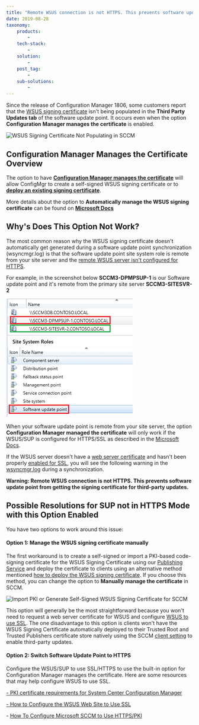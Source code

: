 ```yaml
---
title: "Remote WSUS connection is not HTTPS. This prevents software update point from getting the signing certificate for third-party updates."
date: 2019-08-28
taxonomy:
    products:
        - 
    tech-stack:
        - 
    solution:
        - 
    post_tag:
        - 
    sub-solutions:
        - 
---
```


Since the release of Configuration Manager 1806, some customers report that the [WSUS signing certificate](/wsus-signing-certificate-options-for-third-party-updates-in-configuration-manager) isn't being populated in the **Third Party Updates tab** of the software update point. It occurs even when the option **Configuration Manager manages the certificate** is enabled.

![WSUS Signing Certificate Not Populating in SCCM](images/WSUS-Signing-Certificate-Not-Populating-in-SCCM.png)

## Configuration Manager Manages the Certificate Overview

The option to have **[Configuration Manager manages the certificate](https://docs.microsoft.com/en-us/mem/configmgr/sum/deploy-use/third-party-software-updates#automatically-manage-the-wsus-signing-certificate)** will allow ConfigMgr to create a self-signed WSUS signing certificate or to **[deploy an existing signing certificate](https://patchmypc.com/how-to-deploy-the-wsus-signing-certificate-for-third-party-software-updates#topic1)**.

More details about the option to **Automatically manage the WSUS signing certificate** can be found on **[Microsoft Docs](https://docs.microsoft.com/en-us/mem/configmgr/sum/deploy-use/third-party-software-updates#automatically-manage-the-wsus-signing-certificate)**

## Why's Does This Option Not Work?

The most common reason why the WSUS signing certificate doesn't automatically get generated during a software update point synchronization (wsyncmgr.log) is that the software update point site system role is remote from your site server and the [remote WSUS server isn't configured for HTTPS](https://docs.microsoft.com/en-us/mem/configmgr/sum/deploy-use/third-party-software-updates#additional-requirements-when-the-sup-is-remote-from-the-top-level-site-server).

For example, in the screenshot below **SCCM3-DPMPSUP-1** is our Software update point and it's remote from the primary site server **SCCM3-SITESVR-2**

![](../../_images/SCCM-Software-Update-Point-Remote-From-Site-Server.png)

When your software update point is remote from your site server, the option **Configuration Manager managed the certificate** will only work if the WSUS/SUP is configured for HTTPS/SSL as described in the [Microsoft Docs](https://docs.microsoft.com/en-us/mem/configmgr/sum/deploy-use/third-party-software-updates#additional-requirements-when-the-sup-is-remote-from-the-top-level-site-server).

If the WSUS server doesn't have a [web server certificate](https://docs.microsoft.com/en-us/sccm/core/plan-design/network/pki-certificate-requirements#BKMK_PKIcertificates_for_servers) and hasn't been properly [enabled for SSL](https://docs.microsoft.com/en-us/previous-versions/system-center/configuration-manager-2007/bb633246\(v=technet.10\)), you will see the following warning in the [wsyncmgr.log](https://docs.microsoft.com/en-us/mem/configmgr/core/plan-design/hierarchy/log-files#BKMK_SUPLog) during a synchronization.

**Warning: Remote WSUS connection is not HTTPS. This prevents software update point from getting the signing certificate for third-party updates.**

## Possible Resolutions for SUP not in HTTPS Mode with this Option Enabled

You have two options to work around this issue:

#### **Option 1:** Manage the WSUS signing certificate manually

The first workaround is to create a self-signed or import a PKI-based code-signing certificate for the WSUS Signing Certificate using our [Publishing Service](https://patchmypc.com/publishing-service-setup-documentation) and deploy the certificate to clients using an alternative method mentioned [how to deploy the WSUS signing certificate](https://patchmypc.com/how-to-deploy-the-wsus-signing-certificate-for-third-party-software-updates). If you choose this method, you can change the option to **Manually manage the certificate** in SCCM.

![Import PKI or Generate Self-Signed WSUS Signing Certificate for SCCM](images/Import-PKI-or-Generate-Self-Signed-WSUS-Signing-Certificate-for-SCCM.png)

This option will generally be the most straightforward because you won't need to request a web server certificate for WSUS and configure [WSUS to use SSL](https://docs.microsoft.com/en-us/previous-versions/system-center/configuration-manager-2007/bb633246\(v=technet.10\)). The one disadvantage to this option is clients won't have the WSUS Signing Certificate automatically deployed to their Trusted Root and Trusted Publishers certificate store natively using the SCCM [client setting](https://docs.microsoft.com/en-us/mem/configmgr/sum/deploy-use/third-party-software-updates#enable-third-party-updates-on-the-clients) to enable third-party updates.

#### **Option 2:** Switch Software Update Point to HTTPS

Configure the WSUS/SUP to use SSL/HTTPS to use the built-in option for Configuration Manager manages the certificate. Here are some resources that may help configure WSUS to use SSL.

[\- PKI certificate requirements for System Center Configuration Manager](https://docs.microsoft.com/en-us/sccm/core/plan-design/network/pki-certificate-requirements)

[\- How to Configure the WSUS Web Site to Use SSL](https://docs.microsoft.com/en-us/windows-server/administration/windows-server-update-services/deploy/2-configure-wsus#25-secure-wsus-with-the-secure-sockets-layer-protocol)

\- [How To Configure Microsoft SCCM to Use HTTPS/PKI](https://blogs.technet.microsoft.com/jchalfant/how-to-configure-microsoft-sccm-to-use-https-pki/)
